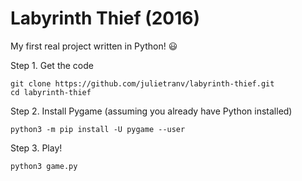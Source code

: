 # Labyrinth Thief (2016)

My first real project written in Python! :smiley:

Step 1. Get the code

```
git clone https://github.com/julietranv/labyrinth-thief.git
cd labyrinth-thief
```

Step 2. Install Pygame (assuming you already have Python installed)

```
python3 -m pip install -U pygame --user
```

Step 3. Play!

```
python3 game.py
```
